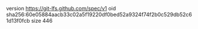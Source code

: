 version https://git-lfs.github.com/spec/v1
oid sha256:60e05884aacb33c02a5f19220df0bed52a9324f74f2b0c529db52c61d13f0fcb
size 446
